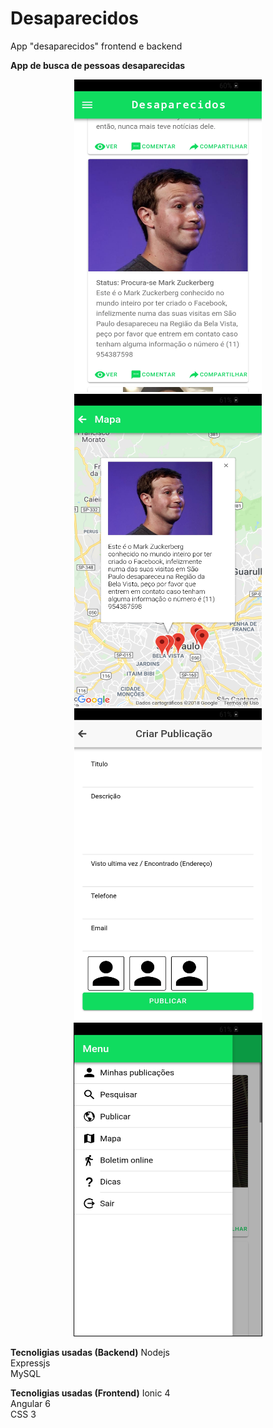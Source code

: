 # Desaparecidos
App "desaparecidos" frontend e backend

**App de busca de pessoas desaparecidas**
<p align="center">
  <img width="300" height="500" src="./Prints/Screenshot_20181213-200125_Desaparecidos.jpg" alt="Pagina Home"/>
  <img width="300" height="500" src="./Prints/Screenshot_20181213-200247_Desaparecidos.jpg" alt="Mapa com potos"/>
  <img width="300" height="500" src="./Prints/Screenshot_20181213-200309_Desaparecidos.jpg" alt="Pagina fazer publicacao"/>
  <img style="border: 1px solid #000000" width="300" height="500" src="./Prints/Screenshot_20181213-200346_Desaparecidos.jpg" alt="Menu"/>
</p>

**Tecnoligias usadas (Backend)**
Nodejs <br/>
Expressjs <br/>
MySQL <br/>

**Tecnoligias usadas (Frontend)**
Ionic 4 <br/>
Angular 6 <br/>
CSS 3 <br/>

